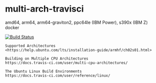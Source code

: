 # multi-arch-travisci
amd64, arm64, arm64-graviton2, ppc64le (IBM Power), s390x (IBM Z) docker

[![Build Status](https://travis-ci.com/githubfoam/multi-arch-travisci.svg?branch=dev)](https://travis-ci.com/githubfoam/multi-arch-travisci)  

~~~~
Supported Architectures
<https://help.ubuntu.com/lts/installation-guide/armhf/ch02s01.html>

Building on Multiple CPU Architectures
https://docs.travis-ci.com/user/multi-cpu-architectures/

The Ubuntu Linux Build Environments
https://docs.travis-ci.com/user/reference/linux/
~~~~
